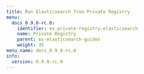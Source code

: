 ```yaml
---
title: Run Elasticsearch from Private Registry
menu:
  docs_0.9.0-rc.0:
    identifier: es-private-registry-elasticsearch
    name: Private Registry
    parent: es-elasticsearch-guides
    weight: 35
menu_name: docs_0.9.0-rc.0
info:
  version: 0.9.0-rc.0
---
```


